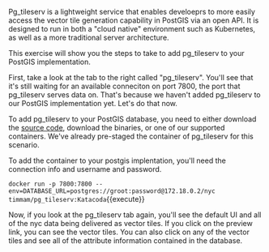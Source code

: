 Pg_tileserv is a lightweight service that enables develoeprs to more easily access the vector tile generation capability in PostGIS via an open API. It is designed to run in both a "cloud native" environment such as Kubernetes, as well as a more traditional server architecture. 

This exercise will show you the steps to take to add pg_tileserv to your PostGIS implementation. 

First, take a look at the tab to the right called "pg_tileserv". You'll see that it's still waiting for an available conneciton on port 7800, the port that pg_tileserv serves data on. That's because we haven't added pg_tileserv to our PostGIS implementation yet. Let's do that now.

To add pg_tileserv to your PostGIS database, you need to either download the [source code](https://github.com/CrunchyData/pg_tileserv), download the binaries, or one of our supported containers. We've already pre-staged the container of pg_tileserv for this scenario. 

To add the container to your postgis implentation, you'll need the connection info and username and password. 

```docker run -p 7800:7800 --env=DATABASE_URL=postgres://groot:password@172.18.0.2/nyc timmam/pg_tileserv:Katacoda```{{execute}}

Now, if you look at the pg_tileserv tab again, you'll see the default UI and all of the nyc data being delivered as vector tiles. If you click on the preview link, you can see the vector tiles. You can also click on any of the vector tiles and see all of the attribute information contained in the database. 



